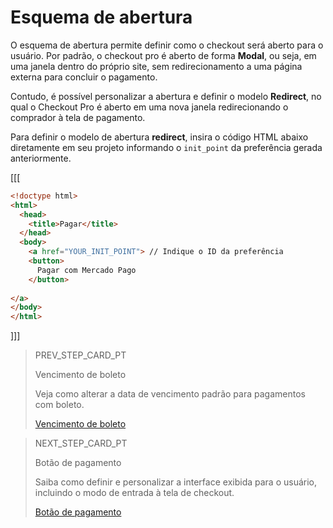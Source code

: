 # Esquema de abertura

O esquema de abertura permite definir como o checkout será aberto para o usuário. Por padrão, o checkout pro é aberto de forma **Modal**, ou seja,  em uma janela dentro do próprio site, sem redirecionamento a uma página externa para concluir o pagamento.

Contudo, é possível personalizar a abertura e definir o modelo **Redirect**, no qual o Checkout Pro é aberto em uma nova janela redirecionando o comprador à tela de pagamento. 

Para definir o modelo de abertura **redirect**, insira o código HTML abaixo diretamente em seu projeto informando o `init_point` da preferência gerada anteriormente.

[[[
```html
<!doctype html>
<html>
  <head>
    <title>Pagar</title>
  </head>
  <body>
    <a href="YOUR_INIT_POINT"> // Indique o ID da preferência
    <button>
      Pagar com Mercado Pago
    </button>
    
</a>
</body>
</html>
```
]]]

> PREV_STEP_CARD_PT
>
> Vencimento de boleto 
>
> Veja como alterar a data de vencimento padrão para pagamentos com boleto.
>
> [Vencimento de boleto](/developers/pt/docs/checkout-pro/checkout-customization/preferences/expiration-date)

> NEXT_STEP_CARD_PT
>
> Botão de pagamento 
>
> Saiba como definir e personalizar a interface exibida para o usuário, incluindo o modo de entrada à tela de checkout.
>
> [Botão de pagamento](/developers/pt/docs/checkout-pro/checkout-customization/user-interface/payment-button)